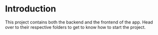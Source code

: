 # Introduction

This project contains both the backend and the frontend of the app. Head over to their respective folders to get to know how to start the project.

